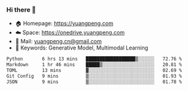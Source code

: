 ### Hi there 👋

- 🏠 Homepage: https://yuangpeng.com
- ☁️ Space: https://onedrive.yuangpeng.com
- 📧 Mail: yuangpeng.cn@gmail.com
- 🌅 Keywords: Generative Model, Multimodal Learning

<!--
**yuangpeng/yuangpeng** is a ✨ _special_ ✨ repository because its `README.md` (this file) appears on your GitHub profile.

Here are some ideas to get you started:

- 🔭 I’m currently working on ...
- 🌱 I’m currently learning ...
- 👯 I’m looking to collaborate on ...
- 🤔 I’m looking for help with ...
- 💬 Ask me about ...
- 📫 How to reach me: ...
- 😄 Pronouns: ...
- ⚡ Fun fact: ...
-->

<!--START_SECTION:waka-->

```txt
Python       6 hrs 13 mins   ██████████████████▒░░░░░░   72.76 %
Markdown     1 hr 46 mins    █████▒░░░░░░░░░░░░░░░░░░░   20.81 %
TOML         13 mins         ▓░░░░░░░░░░░░░░░░░░░░░░░░   02.69 %
Git Config   9 mins          ▒░░░░░░░░░░░░░░░░░░░░░░░░   01.93 %
JSON         9 mins          ▒░░░░░░░░░░░░░░░░░░░░░░░░   01.78 %
```

<!--END_SECTION:waka-->
